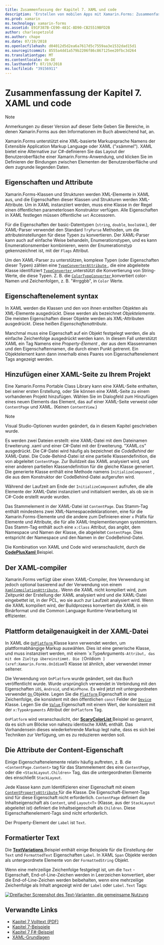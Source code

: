 ```yaml
---
title: Zusammenfassung der Kapitel 7. XAML und code
description: 'Erstellen von mobilen Apps mit Xamarin.Forms: Zusammenfassung der Kapitel 7. XAML und code'
ms.prod: xamarin
ms.technology: xamarin-forms
ms.assetid: E91F387B-CE90-481C-8D90-CB25519BFD2B
author: charlespetzold
ms.author: chape
ms.date: 07/19/2018
ms.openlocfilehash: d04012d5d2ea6a7617d5c7559aa3e1532dad15d1
ms.sourcegitcommit: 8555a4dd1a579b2206f86c867125ee20fbc3d264
ms.translationtype: MT
ms.contentlocale: de-DE
ms.lasthandoff: 07/19/2018
ms.locfileid: "39156911"
---
```

# <a name="summary-of-chapter-7-xaml-vs-code"></a>Zusammenfassung der Kapitel 7. XAML und code

> [!NOTE] 
> Anmerkungen zu dieser Version auf dieser Seite Geben Sie Bereiche, in denen Xamarin.Forms aus den Informationen im Buch abweichend hat, an.

Xamarin.Forms unterstützt eine XML-basierte Markupsprache Namens der Extensible Application Markup Language oder XAML ("xsämmel"). XAML bietet eine Alternative zur C#-definieren Sie das Layout der Benutzeroberfläche einer Xamarin.Forms-Anwendung, und klicken Sie im Definieren der Bindungen zwischen Elementen der Benutzeroberfläche und dem zugrunde liegenden Daten.

## <a name="properties-and-attributes"></a>Eigenschaften und Attribute

Xamarin.Forms-Klassen und Strukturen werden XML-Elemente in XAML aus, und die Eigenschaften dieser Klassen und Strukturen werden XML-Attribute. Um in XAML instanziiert werden, muss eine Klasse in der Regel einen öffentlichen parameterlosen Konstruktor verfügen. Alle Eigenschaften in XAML festlegen müssen öffentliche `set` Accessoren.

Für die Eigenschaften der basic-Datentypen (`string`, `double`, `bool`usw.), der XAML-Parser verwendet den Standard `TryParse` Methoden, um die attributeinstellungen für diese Typen zu konvertieren. Der XAML-Parser kann auch auf einfache Weise behandeln, Enumerationstypen, und es kann Enumerationsmember kombinieren, wenn der Enumerationstyp gekennzeichnet ist, mit der `Flags` Attribut.

Um den XAML-Parser zu unterstützen, komplexe Typen (oder Eigenschaften dieser Typen) zählen eine [ `TypeConverterAttribute` ](xref:Xamarin.Forms.TypeConverterAttribute) , die eine abgeleitete Klasse identifiziert [ `TypeConverter` ](xref:Xamarin.Forms.TypeConverter) unterstützt die Konvertierung von String-Werte, die diese Typen. Z. B. die [ `ColorTypeConverter` ](xref:Xamarin.Forms.ColorTypeConverter) konvertiert color-Namen und Zeichenfolgen, z. B. "#rrggbb", in `Color` Werte.

## <a name="property-element-syntax"></a>Eigenschaftenelement syntax

In XAML werden die Klassen und den von ihnen erstellten Objekten als XML-Elemente ausgedrückt. Diese werden als bezeichnet *Objektelemente*. Die meisten Eigenschaften dieser Objekte werden als XML-Attributen ausgedrückt. Diese heißen *Eigenschaftenattribute*.

Manchmal muss eine Eigenschaft auf ein Objekt festgelegt werden, die als einfache Zeichenfolge ausgedrückt werden kann. In diesem Fall unterstützt XAML ein Tag Namens eine *Property-Element* , der aus dem Klassennamen und den Eigenschaftennamen, die durch einen Punkt getrennt. Ein Objektelement kann dann innerhalb eines Paares von Eigenschaftenelement Tags angezeigt werden.

## <a name="adding-a-xaml-page-to-your-project"></a>Hinzufügen einer XAML-Seite zu Ihrem Projekt

Eine Xamarin.Forms Portable Class Library kann eine XAML-Seite enthalten, bei seiner ersten Erstellung, oder Sie können eine XAML-Seite zu einem vorhandenen Projekt hinzufügen. Wählen Sie im Dialogfeld zum Hinzufügen eines neuen Elements das Element, das auf einer XAML-Seite verweist oder `ContentPage` und XAML. (Keinen `ContentView`.)

> [!NOTE] 
> Visual Studio-Optionen wurden geändert, da in diesem Kapitel geschrieben wurde.

Es werden zwei Dateien erstellt: eine XAML-Datei mit dem Dateinamen Erweiterung .xaml und einer C#-Datei mit der Erweiterung. "XAML.cs" ausgedrückt. Die C#-Datei wird häufig als bezeichnet die *CodeBehind* der XAML-Datei. Die Code-Behind-Datei ist eine partielle Klassendefinition, die von abgeleitet `ContentPage`. Zur Buildzeit das XAML analysiert wird, und einer anderen partiellen Klassendefinition für die gleiche Klasse generiert. Die generierte Klasse enthält eine Methode namens `InitializeComponent` , die aus dem Konstruktor der CodeBehind-Datei aufgerufen wird.

Während der Laufzeit am Ende der `InitializeComponent` aufrufen, die alle Elemente der XAML-Datei instanziiert und initialisiert werden, als ob sie in C#-Code erstellt wurde wurden.

Das Stammelement in der XAML-Datei ist `ContentPage`. Das Stamm-Tag enthält mindestens zwei XML-Namespacedeklarationen, eine für die Xamarin.Forms-Elemente und die andere zum Definieren einer `x` Präfix für Elemente und Attribute, die für alle XAML-Implementierungen systemintern. Das Stamm-Tag enthält auch eine `x:Class` Attribut, das angibt, dem Namespace und Namen der Klasse, die abgeleitet `ContentPage`. Dies entspricht der Namespace und den Namen in der CodeBehind-Datei.

Die Kombination von XAML und Code wird veranschaulicht, durch die [ **CodePlusXaml** ](https://github.com/xamarin/xamarin-forms-book-samples/tree/master/Chapter07) Beispiel.

## <a name="the-xaml-compiler"></a>Der XAML-compiler

Xamarin.Forms verfügt über einen XAML-Compiler, ihre Verwendung ist jedoch optional basierend auf der Verwendung von einem [ `XamlCompilationAttribute` ](xref:Xamarin.Forms.Xaml.XamlCompilationAttribute). Wenn die XAML nicht kompiliert wird, zum Zeitpunkt der Erstellung der XAML analysiert wird und die XAML-Datei eingebettet ist, in der PCL, wo sie auch zur Laufzeit analysiert wird. Wenn die XAML kompiliert wird, der Buildprozess konvertiert die XAML in ein Binärformat und die Common Language Runtime-Verarbeitung ist effizienter.

## <a name="platform-specificity-in-the-xaml-file"></a>Plattform detailgenauigkeit in der XAML-Datei

In XAML die [ `OnPlatform` ](xref:Xamarin.Forms.OnPlatform`1) Klasse kann verwendet werden, um plattformabhängige Markup auswählen. Dies ist eine generische Klasse, und muss instanziiert werden, mit einem `x:TypeArguments` -Attribut, das mit dem Zieltyp übereinstimmt. Die [ `OnIdiom` ](xref:Xamarin.Forms.OnIdiom`1) Klasse ist ähnlich, aber verwendet immer seltener.

Die Verwendung von `OnPlatform` wurde geändert, seit das Buch veröffentlicht wurde. Wurde ursprünglich verwendet in Verbindung mit den Eigenschaften `iOS`, `Android`, und `WinPhone`. Es wird jetzt mit untergeordneten verwendet [ `On` ](xref:Xamarin.Forms.On) Objekte. Legen Sie die [ `Platform` ](xref:Xamarin.Forms.On.Platform) Eigenschaft in eine Zeichenfolge, die konsistent mit den öffentlichen `const` Felder der [ `Device` ](xref:Xamarin.Forms.Device) Klasse. Legen Sie die [ `Value` ](xref:Xamarin.Forms.On.Value) Eigenschaft mit einem Wert, der konsistent mit der `x:TypeArguments` Attribut der `OnPlatform` Tag.

`OnPlatform` wird veranschaulicht, der [ **ScaryColorList** ](https://github.com/xamarin/xamarin-forms-book-samples/tree/master/Chapter07/ScaryColorList) Beispiel so genannt, da es sich um Blöcke von nahezu identische XAML enthält. Das Vorhandensein dieses wiederkehrende Markup legt nahe, dass es sich bei Techniken zur Verfügung, um es zu reduzieren werden soll.

## <a name="the-content-property-attributes"></a>Die Attribute der Content-Eigenschaft

Einige Eigenschaftenelemente relativ häufig auftreten, z. B. die `<ContentPage.Content>` tag für das Stammelement des eine `ContentPage`, oder die `<StackLayout.Children>` Tag, das die untergeordneten Elemente des einschließt `StackLayout`.

Jede Klasse kann zum Identifizieren einer Eigenschaft mit einem [ `ContentPropertyAttribute` ](xref:Xamarin.Forms.ContentPropertyAttribute) für die Klasse. Die Eigenschaft-Element-Tags sind für diese Eigenschaft nicht erforderlich. `ContentPage` definiert die Inhaltseigenschaft als `Content`, und `Layout<T>` (Klasse, aus der `StackLayout` abgeleitet ist) definiert die Inhaltseigenschaft als `Children`. Diese Eigenschaftenelement-Tags sind nicht erforderlich.

Der Property-Element der `Label` ist `Text`.

## <a name="formatted-text"></a>Formatierter Text

Die [ **TextVariations** ](https://github.com/xamarin/xamarin-forms-book-samples/tree/master/Chapter07/TextVariations) Beispiel enthält einige Beispiele für die Einstellung der `Text` und `FormattedText` Eigenschaften `Label`. In XAML `Span` Objekte werden als untergeordnete Elemente von der `FormattedString` Objekt.

 Wenn eine mehrzeilige Zeichenfolge festgelegt ist, um die `Text` -Eigenschaft, End-of-Line-Zeichen werden in Leerzeichen konvertiert, aber die End-of-Line-Zeichen werden beibehalten, wenn eine mehrzeilige Zeichenfolge als Inhalt angezeigt wird der `Label` oder `Label.Text` Tags:

 [![Dreifacher Screenshot des Text-Varianten, die gemeinsame Nutzung](images/ch07fg03-small.png "formatierten Text Variationen")](images/ch07fg03-large.png#lightbox "Variationen für formatierten Text")

## <a name="related-links"></a>Verwandte Links

- [Kapitel 7 Volltext (PDF)](https://download.xamarin.com/developer/xamarin-forms-book/XamarinFormsBook-Ch07-Apr2016.pdf)
- [Kapitel 7-Beispiele](https://github.com/xamarin/xamarin-forms-book-samples/tree/master/Chapter07)
- [Kapitel 7 F#-Beispiel](https://github.com/xamarin/xamarin-forms-book-samples/tree/master/Chapter07/FS/CodePlusXaml)
- [XAML-Grundlagen](~/xamarin-forms/xaml/xaml-basics/index.md)